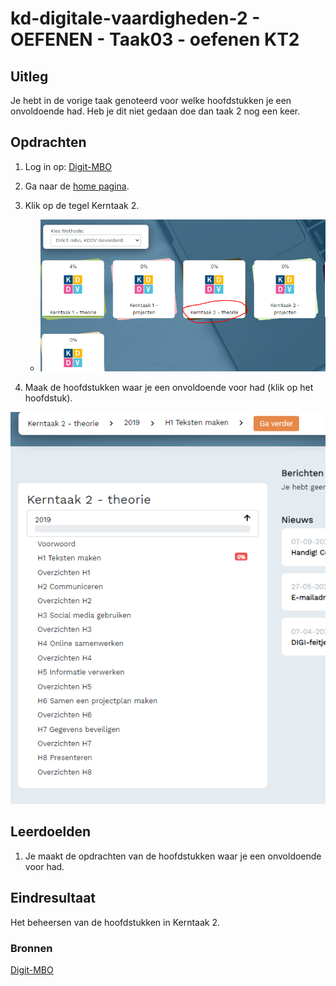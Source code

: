 # kd-digitale-vaardigheden-2 - OEFENEN - Taak03 - oefenen KT2

## Uitleg

Je hebt in de vorige taak genoteerd voor welke hoofdstukken je een onvoldoende had.
Heb je dit niet gedaan doe dan taak 2 nog een keer.

## Opdrachten

1. Log in op: [Digit-MBO](https://entree.instruct.nl/?elo=digit-mbo)
2. Ga naar de [home pagina](https://digit-mbo.nl/student/home/).
3. Klik op de tegel Kerntaak 2.

   - ![Tegel kerntaak 2](images/kerntaak2.PNG)

4. Maak de hoofdstukken waar je een onvoldoende voor had (klik op het hoofdstuk).

![Hoofdstukken kerntaak 2](images/hoofdstukken.PNG)

## Leerdoelden

1. Je maakt de opdrachten van de hoofdstukken waar je een onvoldoende voor had.

## Eindresultaat

Het beheersen van de hoofdstukken in Kerntaak 2.

### Bronnen

[Digit-MBO](https://entree.instruct.nl/?elo=digit-mbo)
